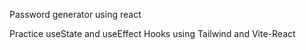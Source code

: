 Password generator using react 

Practice useState and useEffect Hooks using Tailwind and Vite-React
